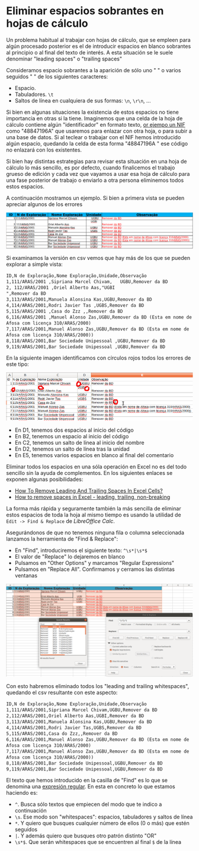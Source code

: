 # Eliminar espacios sobrantes en hojas de cálculo

Un problema habitual al trabajar con hojas de cálculo, que se empleen para algún procesado posterior es el de introducir espacios en blanco sobrantes al principio o al final del texto de interés. A esta situación se le suele denominar "leading spaces" o "trailing spaces"

Consideramos espacio sobrantes a la aparición de sólo uno " " o varios seguidos " " de los siguientes caracteres:

-   Espacio. ` `
-   Tabuladores. `\t`
-   Saltos de línea en cualquiera de sus formas: `\n`, `\r\n`, ...

Si bien en algunas situaciones la existencia de estos espacios no tiene importancia en otras si la tiene. Imaginemos que una celda de la hoja de cálculo contiene algún "identificador" en formato texto, [or ejempo un NIF](https://generadordni.es/#dni) como "48847196A" que usaremos para enlazar con otra hoja, o para subir a una base de datos. Si al teclear o trabajar con el NIF hemos introducido algún espacio, quedando la celda de esta forma "48847196A " ese código no enlazará con los existentes.

Si bien hay distintas estrategias para revisar esta situación en una hoja de cálculo lo más sencillo, es por defecto, cuando finalicemos el trabajo grueso de edición y cada vez que vayamos a usar esa hoja de cálculo para una fase posterior de trabajo o enviarlo a otra persona eliminemos todos estos espacios.

A continuación mostramos un ejemplo. Si bien a primera vista se pueden apreciar algunos de los errores

![1](eliminar_espacios_sobrantes_1.png)

Si examinamos la versión en csv vemos que hay más de los que se pueden explorar a simple vista:

```csv
ID,N de Exploração,Nome Exploração,Unidade,Observação
1,111/ARAS/2001 ,Sipriana Marcel Chivam,   UGBU,Remover da BD
2, 112/ARAS/2001 ,Oriel Alberto Aas,"UGBI
",Remover da BD
3,113/ARAS/2001,Manuela Alonsina Kas,UGBU,Remover da BD
4,114/ARAS/2001,Rodri Javier Tas ,UGBS,Remover da BD
5,115/ARAS/2001 ,Casa do Zzz ,,Remover da BD  
6,116/ARAS/2001 ,Manuel Alonso Zas,UGBU,Remover da BD (Esta em nome de Afosa com licença 310/ARAS/2000)
7,117/ARAS/2001,Manuel Alonso Zas,UGBU,Remover da BD (Esta em nome de Afosa com licença 310/ARAS/2000))
8,118/ARAS/2001,Bar Sociedade Unipessoal ,UGBU,Remover da BD
9,119/ARAS/2001,Bar Sociedade Unipessoal ,UGBU,Remover da BD
```

En la siguiente imagen identificamos con círculos rojos todos los errores de este tipo:

![2](eliminar_espacios_sobrantes_2.png)

-   En D1, tenemos dos espacios al inicio del código
-   En B2, tenemos un espacio al inicio del código
-   En C2, tenemos un salto de línea al inicio del nombre
-   En D2, tenemos un salto de línea tras la unidad
-   En E5, tenemos varios espacios en blanco al final del comentario

Eliminar todos los espacios en una sóla operación en Excel no es del todo sencillo sin la ayuda de complementos. En los siguientes enlaces se exponen algunas posibilidades:

-   [How To Remove Leading And Trailing Spaces In Excel Cells?](https://www.extendoffice.com/documents/excel/667-excel-remove-first-space.html)
-   [How to remove spaces in Excel - leading, trailing, non-breaking](https://www.ablebits.com/office-addins-blog/2016/11/23/remove-spaces-excel/)

La forma más rápida y seguramente también la más sencilla de eliminar estos espacios de toda la hoja al mismo tiempo es usando la utilidad de `Edit -> Find & Replace` de _LibreOffice Calc_.

Asegurándonos de que no tenemos ninguna fila o columna seleccionada lanzamos la herramienta de "Find & Replace":

-   En "Find", introduciremos el siguiente texto: `^\s*|\s*$`
-   El valor de "Replace" lo dejaremos en blanco
-   Pulsamos en "Other Options" y marcamos "Regular Expressions"
-   Pulsamos en "Replace All". Confirmamos y cerramos las distintas ventanas

![3](eliminar_espacios_sobrantes_3.png)

Con esto habremos eliminado todos los "leading and trailing whitespaces", quedando el csv resultante con este aspecto:

```csv
ID,N de Exploração,Nome Exploração,Unidade,Observação
1,111/ARAS/2001,Sipriana Marcel Chivam,UGBU,Remover da BD
2,112/ARAS/2001,Oriel Alberto Aas,UGBI,Remover da BD
3,113/ARAS/2001,Manuela Alonsina Kas,UGBU,Remover da BD
4,114/ARAS/2001,Rodri Javier Tas,UGBS,Remover da BD
5,115/ARAS/2001,Casa do Zzz,,Remover da BD
6,116/ARAS/2001,Manuel Alonso Zas,UGBU,Remover da BD (Esta em nome de Afosa com licença 310/ARAS/2000)
7,117/ARAS/2001,Manuel Alonso Zas,UGBU,Remover da BD (Esta em nome de Afosa com licença 310/ARAS/2000))
8,118/ARAS/2001,Bar Sociedade Unipessoal,UGBU,Remover da BD
9,119/ARAS/2001,Bar Sociedade Unipessoal,UGBU,Remover da BD
```

El texto que hemos introducido en la casilla de "Find" es lo que se denomina una [expresión regular](https://regex101.com/). En esta en concreto lo que estamos haciendo es:

-   `^`. Busca sólo textos que empiecen del modo que te indico a continuación
-   `\s`. Ese modo son "whitespaces": espacios, tabuladores y saltos de línea
-   `*`. Y quiero que busques cualquier número de ellos (0 o más) que estén seguidos
-   `|`. Y además quiero que busques otro patrón distinto "OR"
-   `\s*$`. Que serán whitespaces que se encuentren al final `$` de la línea
